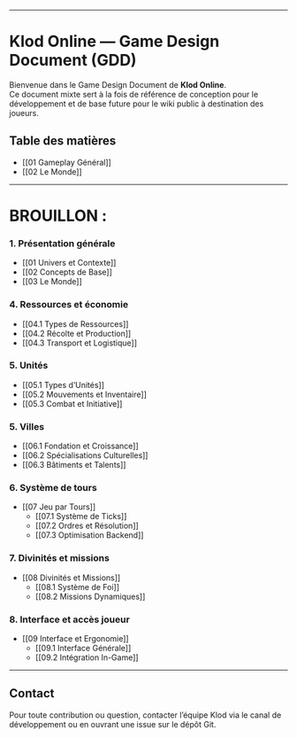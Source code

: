 ______
# Klod Online — Game Design Document (GDD)

Bienvenue dans le Game Design Document de **Klod Online**.  
Ce document mixte sert à la fois de référence de conception pour le développement et de base future pour le wiki public à destination des joueurs.
## Table des matières
 - [[01 Gameplay Général]]
 - [[02 Le Monde]]


____
# BROUILLON : 
### 1. Présentation générale
- [[01 Univers et Contexte]]
- [[02 Concepts de Base]]
- [[03 Le Monde]]
### 4. Ressources et économie
  - [[04.1 Types de Ressources]]
  - [[04.2 Récolte et Production]]
  - [[04.3 Transport et Logistique]]
### 5. Unités
  - [[05.1 Types d’Unités]]
  - [[05.2 Mouvements et Inventaire]]
  - [[05.3 Combat et Initiative]]
### 5. Villes
  - [[06.1 Fondation et Croissance]]
  - [[06.2 Spécialisations Culturelles]]
  - [[06.3 Bâtiments et Talents]]

### 6. Système de tours
- [[07 Jeu par Tours]]
  - [[07.1 Système de Ticks]]
  - [[07.2 Ordres et Résolution]]
  - [[07.3 Optimisation Backend]]
### 7. Divinités et missions
- [[08 Divinités et Missions]]
  - [[08.1 Système de Foi]]
  - [[08.2 Missions Dynamiques]]

### 8. Interface et accès joueur
- [[09 Interface et Ergonomie]]
  - [[09.1 Interface Générale]]
  - [[09.2 Intégration In-Game]]

---

## Contact

Pour toute contribution ou question, contacter l’équipe Klod via le canal de développement ou en ouvrant une issue sur le dépôt Git.
